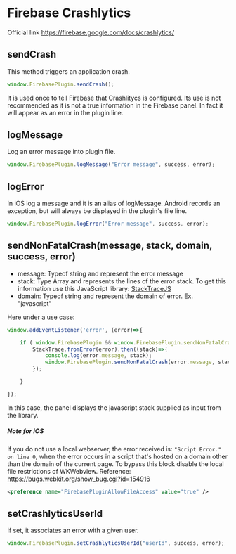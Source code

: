 # Firebase Crashlytics
Official link https://firebase.google.com/docs/crashlytics/

## sendCrash
This method triggers an application crash.

```js
window.FirebasePlugin.sendCrash();
```
It is used once to tell Firebase that Crashlitycs is configured. Its use is not recommended as it is not a true information in the Firebase panel. In fact it will appear as an error in the plugin line.


## logMessage
Log an error message into plugin file.
```js
window.FirebasePlugin.logMessage("Error message", success, error);
```

## logError
In iOS log a message and it is an alias of logMessage. Android records an exception, but will always be displayed in the plugin's file line.

```js
window.FirebasePlugin.logError("Error message", success, error);
```

## sendNonFatalCrash(message, stack, domain, success, error)

- message: Typeof string and represent the error message
- stack: Type Array and represents the lines of the error stack. To get this information use this JavaScript library: [StackTraceJS](https://www.stacktracejs.com)
- domain: Typeof string and represent the domain of error. Ex. "javascript"

Here under a use case:

```javascript
window.addEventListener('error', (error)=>{

	if ( window.FirebasePlugin && window.FirebasePlugin.sendNonFatalCrash ){
		StackTrace.fromError(error).then((stack)=>{
			console.log(error.message, stack);
			window.FirebasePlugin.sendNonFatalCrash(error.message, stack, 'javascript');
		});

	}

});
```

In this case, the panel displays the javascript stack supplied as input from the library.

##### Note for iOS
If you do not use a local webserver, the error received is: `"Script Error." on line 0`, when the error occurs in a script that's hosted on a domain other than the domain of the current page.
To bypass this block disable the local file restrictions of WKWebview. Reference: https://bugs.webkit.org/show_bug.cgi?id=154916

```xml
<preference name="FirebasePluginAllowFileAccess" value="true" />
```


## setCrashlyticsUserId
If set, it associates an error with a given user.

```js
window.FirebasePlugin.setCrashlyticsUserId("userId", success, error);
```
